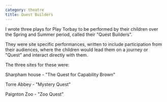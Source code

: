 ```yaml
---
category: theatre
title: Quest Builders
---
```

<!--StartFragment-->

I wrote three plays for Play Torbay to be performed by their children over the Spring and Summer period, called their "Quest Builders". 

They were site specific performances, written to include participation from their audiences, where the children would lead them on a journey or "Quest" and interact directly with them. 

The three sites for these were:

Sharpham house - "The Quest for Capability Brown"

Torre Abbey - "Mystery Quest"

Paignton Zoo - "Zoo Quest"
